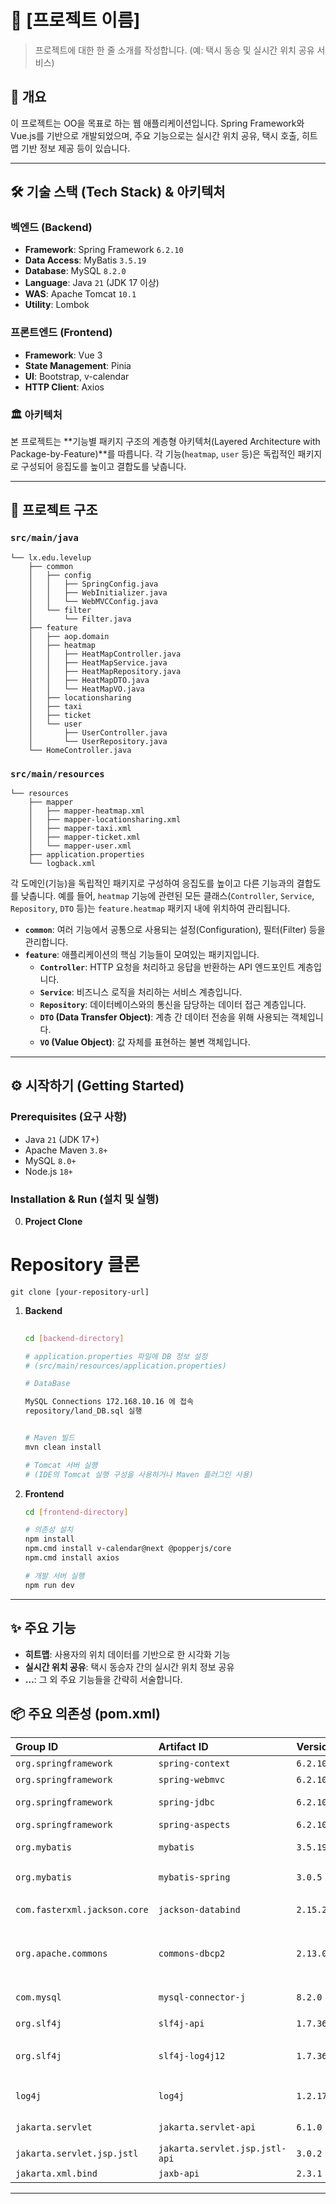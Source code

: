 # 🚕 [프로젝트 이름]

> 프로젝트에 대한 한 줄 소개를 작성합니다. (예: 택시 동승 및 실시간 위치 공유 서비스)

## 📝 개요

이 프로젝트는 OO을 목표로 하는 웹 애플리케이션입니다. Spring Framework와 Vue.js를 기반으로 개발되었으며, 주요 기능으로는 실시간 위치 공유, 택시 호출, 히트맵 기반 정보 제공 등이 있습니다.

---

## 🛠️ 기술 스택 (Tech Stack) & 아키텍처

### 벡엔드 (Backend)
- **Framework**: Spring Framework `6.2.10`
- **Data Access**: MyBatis `3.5.19`
- **Database**: MySQL `8.2.0`
- **Language**: Java `21` (JDK 17 이상)
- **WAS**: Apache Tomcat `10.1`
- **Utility**: Lombok

### 프론트엔드 (Frontend)
- **Framework**: Vue 3
- **State Management**: Pinia
- **UI**: Bootstrap, v-calendar
- **HTTP Client**: Axios

### 🏛️ 아키텍처
본 프로젝트는 **기능별 패키지 구조의 계층형 아키텍처(Layered Architecture with Package-by-Feature)**를 따릅니다. 각 기능(`heatmap`, `user` 등)은 독립적인 패키지로 구성되어 응집도를 높이고 결합도를 낮춥니다.

---


## 📁 프로젝트 구조

### `src/main/java`

```
└── lx.edu.levelup
    ├── common
    │   ├── config
    │   │   ├── SpringConfig.java
    │   │   ├── WebInitializer.java
    │   │   └── WebMVCConfig.java
    │   └── filter
    │       └── Filter.java
    ├── feature
    │   ├── aop.domain
    │   ├── heatmap
    │   │   ├── HeatMapController.java
    │   │   ├── HeatMapService.java
    │   │   ├── HeatMapRepository.java
    │   │   ├── HeatMapDTO.java
    │   │   └── HeatMapVO.java
    │   ├── locationsharing
    │   ├── taxi
    │   ├── ticket
    │   └── user
    │       ├── UserController.java
    │       └── UserRepository.java
    └── HomeController.java
```

### `src/main/resources`

```
└── resources
    ├── mapper
    │   ├── mapper-heatmap.xml
    │   ├── mapper-locationsharing.xml
    │   ├── mapper-taxi.xml
    │   ├── mapper-ticket.xml
    │   └── mapper-user.xml
    ├── application.properties
    └── logback.xml
```


각 도메인(기능)을 독립적인 패키지로 구성하여 응집도를 높이고 다른 기능과의 결합도를 낮춥니다. 예를 들어, `heatmap` 기능에 관련된 모든 클래스(`Controller`, `Service`, `Repository`, `DTO` 등)는 `feature.heatmap` 패키지 내에 위치하여 관리됩니다.

  - **`common`**: 여러 기능에서 공통으로 사용되는 설정(Configuration), 필터(Filter) 등을 관리합니다.
  - **`feature`**: 애플리케이션의 핵심 기능들이 모여있는 패키지입니다.
      - **`Controller`**: HTTP 요청을 처리하고 응답을 반환하는 API 엔드포인트 계층입니다.
      - **`Service`**: 비즈니스 로직을 처리하는 서비스 계층입니다.
      - **`Repository`**: 데이터베이스와의 통신을 담당하는 데이터 접근 계층입니다.
      - **`DTO` (Data Transfer Object)**: 계층 간 데이터 전송을 위해 사용되는 객체입니다.
      - **`VO` (Value Object)**: 값 자체를 표현하는 불변 객체입니다.



---

## ⚙️ 시작하기 (Getting Started)

### Prerequisites (요구 사항)
- Java `21` (JDK 17+)
- Apache Maven `3.8+`
- MySQL `8.0+`
- Node.js `18+`

### Installation & Run (설치 및 실행)

0. **Project Clone**
 # Repository 클론
    git clone [your-repository-url]

1.  **Backend**
    ```bash
   
    cd [backend-directory]

    # application.properties 파일에 DB 정보 설정
    # (src/main/resources/application.properties)

    # DataBase

    MySQL Connections 172.168.10.16 에 접속 
    repository/land_DB.sql 실행 
    

    # Maven 빌드
    mvn clean install

    # Tomcat 서버 실행
    # (IDE의 Tomcat 실행 구성을 사용하거나 Maven 플러그인 사용)
    ```

2.  **Frontend**
    ```bash
    cd [frontend-directory]

    # 의존성 설치
    npm install
    npm.cmd install v-calendar@next @popperjs/core
    npm.cmd install axios   

    # 개발 서버 실행
    npm run dev
    ```

---

## ✨ 주요 기능

- **히트맵**: 사용자의 위치 데이터를 기반으로 한 시각화 기능
- **실시간 위치 공유**: 택시 동승자 간의 실시간 위치 정보 공유
- **...**: 그 외 주요 기능들을 간략히 서술합니다.


## 📦 주요 의존성 (pom.xml)

| Group ID | Artifact ID | Version | Description |
| :--- | :--- | :--- | :--- |
| `org.springframework` | `spring-context` | `6.2.10` | Spring Core |
| `org.springframework` | `spring-webmvc` | `6.2.10` | Spring MVC |
| `org.springframework` | `spring-jdbc` | `6.2.10` | Spring JDBC |
| `org.springframework` | `spring-aspects` | `6.2.10` | Spring AOP |
| `org.mybatis` | `mybatis` | `3.5.19` | MyBatis Core |
| `org.mybatis` | `mybatis-spring` | `3.0.5` | MyBatis-Spring 연동 |
| `com.fasterxml.jackson.core`| `jackson-databind` | `2.15.2` | JSON 데이터 처리 |
| `org.apache.commons` | `commons-dbcp2` | `2.13.0` | DBCP (Database Connection Pool) |
| `com.mysql` | `mysql-connector-j` | `8.2.0` | MySQL 드라이버 |
| `org.slf4j` | `slf4j-api` | `1.7.36` | 로깅 Facade |
| `org.slf4j` | `slf4j-log4j12` | `1.7.36` | SLF4J-Log4j 바인딩 |
| `log4j` | `log4j` | `1.2.17` | 로깅 라이브러리 |
| `jakarta.servlet` | `jakarta.servlet-api` | `6.1.0` | Jakarta Servlet API |
| `jakarta.servlet.jsp.jstl`| `jakarta.servlet.jsp.jstl-api`| `3.0.2` | JSTL API |
| `jakarta.xml.bind` | `jaxb-api` | `2.3.1` | JAXB API |

-----